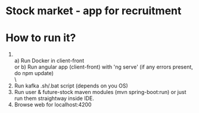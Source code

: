 # Stock market - app for recruitment

# How to run it?

1. \
  a) Run Docker in client-front\
  or b) Run angular app (client-front) with 'ng serve' (if any errors present, do npm update)\
  \
2. Run kafka .sh/.bat script (depends on you OS)
3. Run user & future-stock maven modules (mvn spring-boot:run) or just run them straightway inside IDE.
4. Browse web for localhost:4200
